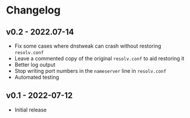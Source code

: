 # Changelog

## v0.2 - 2022.07-14
 - Fix some cases where dnstweak can crash without restoring `resolv.conf`
 - Leave a commented copy of the original `resolv.conf` to aid restoring it
 - Better log output
 - Stop writing port numbers in the `nameserver` line in `resolv.conf`
 - Automated testing

## v0.1 - 2022-07-12
 - Initial release
